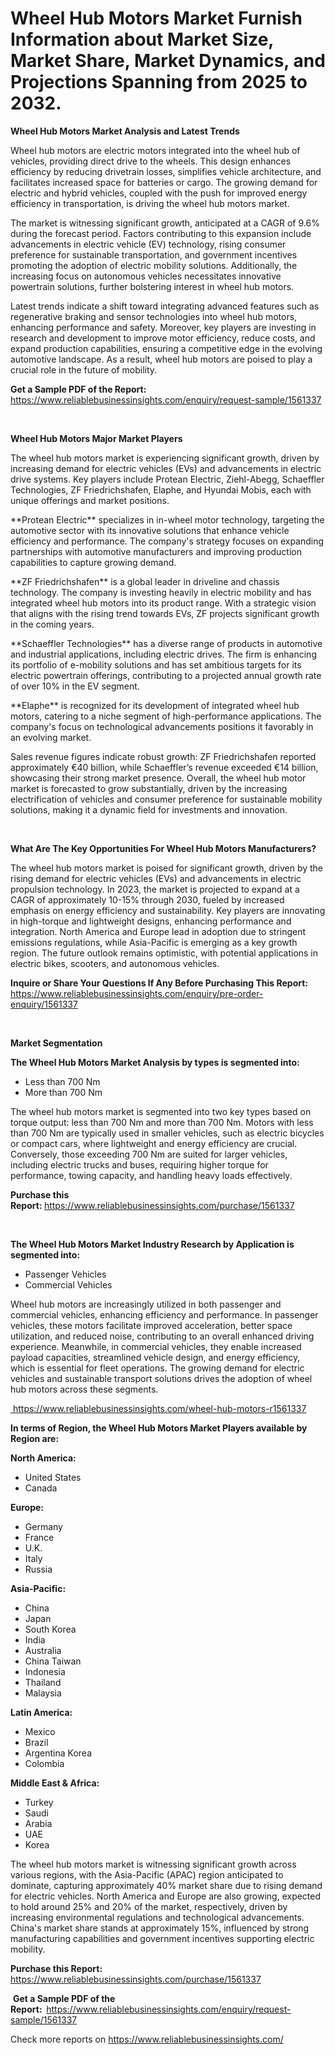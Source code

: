 <p><h1>Wheel Hub Motors Market Furnish Information about Market Size, Market Share, Market Dynamics, and Projections Spanning from 2025 to 2032.</h1></p><p><strong>Wheel Hub Motors Market Analysis and Latest Trends</strong></p>
<p><p>Wheel hub motors are electric motors integrated into the wheel hub of vehicles, providing direct drive to the wheels. This design enhances efficiency by reducing drivetrain losses, simplifies vehicle architecture, and facilitates increased space for batteries or cargo. The growing demand for electric and hybrid vehicles, coupled with the push for improved energy efficiency in transportation, is driving the wheel hub motors market.</p><p>The market is witnessing significant growth, anticipated at a CAGR of 9.6% during the forecast period. Factors contributing to this expansion include advancements in electric vehicle (EV) technology, rising consumer preference for sustainable transportation, and government incentives promoting the adoption of electric mobility solutions. Additionally, the increasing focus on autonomous vehicles necessitates innovative powertrain solutions, further bolstering interest in wheel hub motors.</p><p>Latest trends indicate a shift toward integrating advanced features such as regenerative braking and sensor technologies into wheel hub motors, enhancing performance and safety. Moreover, key players are investing in research and development to improve motor efficiency, reduce costs, and expand production capabilities, ensuring a competitive edge in the evolving automotive landscape. As a result, wheel hub motors are poised to play a crucial role in the future of mobility.</p></p>
<p><strong>Get a Sample PDF of the Report:&nbsp;</strong> <a href="https://www.reliablebusinessinsights.com/enquiry/request-sample/1561337?utm_campaign=3494&utm_medium=2&utm_source=Github&utm_content=ia&utm_term=30032025&utm_id=wheel-hub-motors">https://www.reliablebusinessinsights.com/enquiry/request-sample/1561337</a></p>
<p>&nbsp;</p>
<p><strong>Wheel Hub Motors Major Market Players</strong></p>
<p><p>The wheel hub motors market is experiencing significant growth, driven by increasing demand for electric vehicles (EVs) and advancements in electric drive systems. Key players include Protean Electric, Ziehl-Abegg, Schaeffler Technologies, ZF Friedrichshafen, Elaphe, and Hyundai Mobis, each with unique offerings and market positions.</p><p>**Protean Electric** specializes in in-wheel motor technology, targeting the automotive sector with its innovative solutions that enhance vehicle efficiency and performance. The company's strategy focuses on expanding partnerships with automotive manufacturers and improving production capabilities to capture growing demand.</p><p>**ZF Friedrichshafen** is a global leader in driveline and chassis technology. The company is investing heavily in electric mobility and has integrated wheel hub motors into its product range. With a strategic vision that aligns with the rising trend towards EVs, ZF projects significant growth in the coming years.</p><p>**Schaeffler Technologies** has a diverse range of products in automotive and industrial applications, including electric drives. The firm is enhancing its portfolio of e-mobility solutions and has set ambitious targets for its electric powertrain offerings, contributing to a projected annual growth rate of over 10% in the EV segment.</p><p>**Elaphe** is recognized for its development of integrated wheel hub motors, catering to a niche segment of high-performance applications. The company's focus on technological advancements positions it favorably in an evolving market.</p><p>Sales revenue figures indicate robust growth: ZF Friedrichshafen reported approximately €40 billion, while Schaeffler’s revenue exceeded €14 billion, showcasing their strong market presence. Overall, the wheel hub motor market is forecasted to grow substantially, driven by the increasing electrification of vehicles and consumer preference for sustainable mobility solutions, making it a dynamic field for investments and innovation.</p></p>
<p>&nbsp;</p>
<p><strong>What Are The Key Opportunities For Wheel Hub Motors Manufacturers?</strong></p>
<p><p>The wheel hub motors market is poised for significant growth, driven by the rising demand for electric vehicles (EVs) and advancements in electric propulsion technology. In 2023, the market is projected to expand at a CAGR of approximately 10-15% through 2030, fueled by increased emphasis on energy efficiency and sustainability. Key players are innovating in high-torque and lightweight designs, enhancing performance and integration. North America and Europe lead in adoption due to stringent emissions regulations, while Asia-Pacific is emerging as a key growth region. The future outlook remains optimistic, with potential applications in electric bikes, scooters, and autonomous vehicles.</p></p>
<p><strong>Inquire or Share Your Questions If Any Before Purchasing This Report:</strong> <a href="https://www.reliablebusinessinsights.com/enquiry/pre-order-enquiry/1561337?utm_campaign=3494&utm_medium=2&utm_source=Github&utm_content=ia&utm_term=30032025&utm_id=wheel-hub-motors">https://www.reliablebusinessinsights.com/enquiry/pre-order-enquiry/1561337</a></p>
<p>&nbsp;</p>
<p><strong>Market Segmentation</strong></p>
<p><strong>The Wheel Hub Motors Market Analysis by types is segmented into:</strong></p>
<p><ul><li>Less than 700 Nm</li><li>More than 700 Nm</li></ul></p>
<p><p>The wheel hub motors market is segmented into two key types based on torque output: less than 700 Nm and more than 700 Nm. Motors with less than 700 Nm are typically used in smaller vehicles, such as electric bicycles or compact cars, where lightweight and energy efficiency are crucial. Conversely, those exceeding 700 Nm are suited for larger vehicles, including electric trucks and buses, requiring higher torque for performance, towing capacity, and handling heavy loads effectively.</p></p>
<p><strong>Purchase this Report:&nbsp;</strong><a href="https://www.reliablebusinessinsights.com/purchase/1561337?utm_campaign=3494&utm_medium=2&utm_source=Github&utm_content=ia&utm_term=30032025&utm_id=wheel-hub-motors">https://www.reliablebusinessinsights.com/purchase/1561337</a></p>
<p>&nbsp;</p>
<p><strong>The Wheel Hub Motors Market Industry Research by Application is segmented into:</strong></p>
<p><ul><li>Passenger Vehicles</li><li>Commercial Vehicles</li></ul></p>
<p><p>Wheel hub motors are increasingly utilized in both passenger and commercial vehicles, enhancing efficiency and performance. In passenger vehicles, these motors facilitate improved acceleration, better space utilization, and reduced noise, contributing to an overall enhanced driving experience. Meanwhile, in commercial vehicles, they enable increased payload capacities, streamlined vehicle design, and energy efficiency, which is essential for fleet operations. The growing demand for electric vehicles and sustainable transport solutions drives the adoption of wheel hub motors across these segments.</p></p>
<p><a href="https://www.reliablebusinessinsights.com/wheel-hub-motors-r1561337?utm_campaign=3494&utm_medium=2&utm_source=Github&utm_content=ia&utm_term=30032025&utm_id=wheel-hub-motors">&nbsp;https://www.reliablebusinessinsights.com/wheel-hub-motors-r1561337</a></p>
<p><strong>In terms of Region, the Wheel Hub Motors Market Players available by Region are:</strong></p>
<p>
    <p> <strong> North America: </strong>
        <ul>
            <li>United States</li>
            <li>Canada</li>
        </ul>
        </p> 
    <p> <strong> Europe: </strong>
        <ul>
            <li>Germany</li>
            <li>France</li>
            <li>U.K.</li>
            <li>Italy</li>
            <li>Russia</li>
        </ul>
        </p> 
    <p> <strong> Asia-Pacific: </strong>
        <ul>
            <li>China</li>
            <li>Japan</li>
            <li>South Korea</li>
            <li>India</li>
            <li>Australia</li>
            <li>China Taiwan</li>
            <li>Indonesia</li>
            <li>Thailand</li>
            <li>Malaysia</li>
        </ul>
        </p> 
    <p> <strong> Latin America: </strong>
        <ul>
            <li>Mexico</li>
            <li>Brazil</li>
            <li>Argentina Korea</li>
            <li>Colombia</li>
        </ul>
        </p> 
    <p> <strong> Middle East & Africa: </strong>
        <ul>
            <li>Turkey</li>
            <li>Saudi</li>
            <li>Arabia</li>
            <li>UAE</li>
            <li>Korea</li>
        </ul>
    </p>
    </p>
<p><p>The wheel hub motors market is witnessing significant growth across various regions, with the Asia-Pacific (APAC) region anticipated to dominate, capturing approximately 40% market share due to rising demand for electric vehicles. North America and Europe are also growing, expected to hold around 25% and 20% of the market, respectively, driven by increasing environmental regulations and technological advancements. China's market share stands at approximately 15%, influenced by strong manufacturing capabilities and government incentives supporting electric mobility.</p></p>
<p><strong>Purchase this Report: </strong><a href="https://www.reliablebusinessinsights.com/purchase/1561337?utm_campaign=3494&utm_medium=2&utm_source=Github&utm_content=ia&utm_term=30032025&utm_id=wheel-hub-motors">https://www.reliablebusinessinsights.com/purchase/1561337</a></p>
<p>&nbsp;<strong>Get a Sample PDF of the Report:&nbsp;&nbsp;</strong><a href="https://www.reliablebusinessinsights.com/enquiry/request-sample/1561337?utm_campaign=3494&utm_medium=2&utm_source=Github&utm_content=ia&utm_term=30032025&utm_id=wheel-hub-motors">https://www.reliablebusinessinsights.com/enquiry/request-sample/1561337</a></p>
<p><strong></strong></p>
<p>Check more reports on <a href="https://www.reliablebusinessinsights.com/?utm_campaign=3494&utm_medium=2&utm_source=Github&utm_content=ia&utm_term=30032025&utm_id=wheel-hub-motors">https://www.reliablebusinessinsights.com/</a></p>